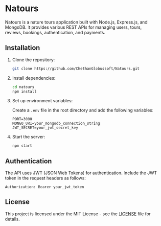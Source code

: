 # Natours

Natours is a nature tours application built with Node.js, Express.js, and MongoDB. It provides various REST APIs for managing users, tours, reviews, bookings, authentication, and payments.

## Installation

1. Clone the repository:

   ```bash
   git clone https://github.com/ChethanGlobussoft/Natours.git
   ```

2. Install dependencies:

   ```bash
   cd natours
   npm install
   ```

3. Set up environment variables:

   Create a `.env` file in the root directory and add the following variables:

   ```plaintext
   PORT=3000
   MONGO_URI=your_mongodb_connection_string
   JWT_SECRET=your_jwt_secret_key
   ```

4. Start the server:

   ```bash
   npm start
   ```

## Authentication

The API uses JWT (JSON Web Tokens) for authentication. Include the JWT token in the request headers as follows:

```plaintext
Authorization: Bearer your_jwt_token
```

## License

This project is licensed under the MIT License - see the [LICENSE](LICENSE) file for details.
